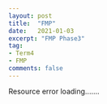 ```yaml
---
layout: post
title:  "FMP"
date:   2021-01-03
excerpt: "FMP Phase3"
tag:
- Term4
- FMP
comments: false
---
```


Resource error loading.......